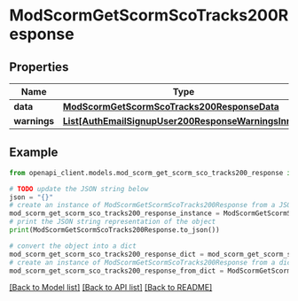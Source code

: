 # ModScormGetScormScoTracks200Response


## Properties

Name | Type | Description | Notes
------------ | ------------- | ------------- | -------------
**data** | [**ModScormGetScormScoTracks200ResponseData**](ModScormGetScormScoTracks200ResponseData.md) |  | 
**warnings** | [**List[AuthEmailSignupUser200ResponseWarningsInner]**](AuthEmailSignupUser200ResponseWarningsInner.md) |  | [optional] 

## Example

```python
from openapi_client.models.mod_scorm_get_scorm_sco_tracks200_response import ModScormGetScormScoTracks200Response

# TODO update the JSON string below
json = "{}"
# create an instance of ModScormGetScormScoTracks200Response from a JSON string
mod_scorm_get_scorm_sco_tracks200_response_instance = ModScormGetScormScoTracks200Response.from_json(json)
# print the JSON string representation of the object
print(ModScormGetScormScoTracks200Response.to_json())

# convert the object into a dict
mod_scorm_get_scorm_sco_tracks200_response_dict = mod_scorm_get_scorm_sco_tracks200_response_instance.to_dict()
# create an instance of ModScormGetScormScoTracks200Response from a dict
mod_scorm_get_scorm_sco_tracks200_response_from_dict = ModScormGetScormScoTracks200Response.from_dict(mod_scorm_get_scorm_sco_tracks200_response_dict)
```
[[Back to Model list]](../README.md#documentation-for-models) [[Back to API list]](../README.md#documentation-for-api-endpoints) [[Back to README]](../README.md)


